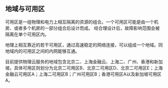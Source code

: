 

## 地域与可用区

可用区是一组物理和电力上相互隔离的资源的组合。一个可用区可能是由一个机房、或者多个机房的一部分组合后设计而成。
经合理设计后，故障影响范围会被隔离在单个可用区内。

地理上相互靠近的若干可用区，通过高速稳定的网络连接，可以组成一个地域。同地域内的可用区之间的内网能够互通。

目前提供物理云服务的地域包含北京二、上海金融云、上海二、广州、香港和新加坡。具体可用区则划分为北京二可用区B、北京二可用区D、北京二可用区E；上海金融云可用区A；上海二可用区B；广州可用区B；香港可用区A以及新加坡可用区A。

